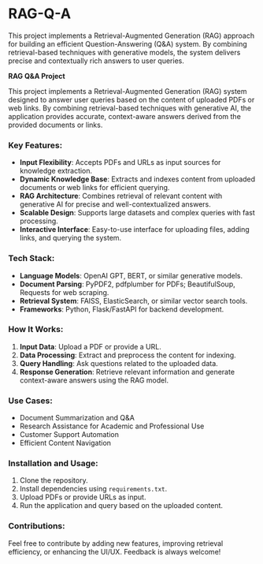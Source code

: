# RAG-Q-A
This project implements a Retrieval-Augmented Generation (RAG) approach for building an efficient Question-Answering (Q&amp;A) system. By combining retrieval-based techniques with generative models, the system delivers precise and contextually rich answers to user queries.

**RAG Q&A Project**  

This project implements a Retrieval-Augmented Generation (RAG) system designed to answer user queries based on the content of uploaded PDFs or web links. By combining retrieval-based techniques with generative AI, the application provides accurate, context-aware answers derived from the provided documents or links.  

### Key Features:  
- **Input Flexibility**: Accepts PDFs and URLs as input sources for knowledge extraction.  
- **Dynamic Knowledge Base**: Extracts and indexes content from uploaded documents or web links for efficient querying.  
- **RAG Architecture**: Combines retrieval of relevant content with generative AI for precise and well-contextualized answers.  
- **Scalable Design**: Supports large datasets and complex queries with fast processing.  
- **Interactive Interface**: Easy-to-use interface for uploading files, adding links, and querying the system.  

### Tech Stack:  
- **Language Models**: OpenAI GPT, BERT, or similar generative models.  
- **Document Parsing**: PyPDF2, pdfplumber for PDFs; BeautifulSoup, Requests for web scraping.  
- **Retrieval System**: FAISS, ElasticSearch, or similar vector search tools.  
- **Frameworks**: Python, Flask/FastAPI for backend development.  

### How It Works:  
1. **Input Data**: Upload a PDF or provide a URL.  
2. **Data Processing**: Extract and preprocess the content for indexing.  
3. **Query Handling**: Ask questions related to the uploaded data.  
4. **Response Generation**: Retrieve relevant information and generate context-aware answers using the RAG model.  

### Use Cases:  
- Document Summarization and Q&A  
- Research Assistance for Academic and Professional Use  
- Customer Support Automation  
- Efficient Content Navigation  

### Installation and Usage:  
1. Clone the repository.  
2. Install dependencies using `requirements.txt`.  
3. Upload PDFs or provide URLs as input.  
4. Run the application and query based on the uploaded content.  

### Contributions:  
Feel free to contribute by adding new features, improving retrieval efficiency, or enhancing the UI/UX. Feedback is always welcome!
